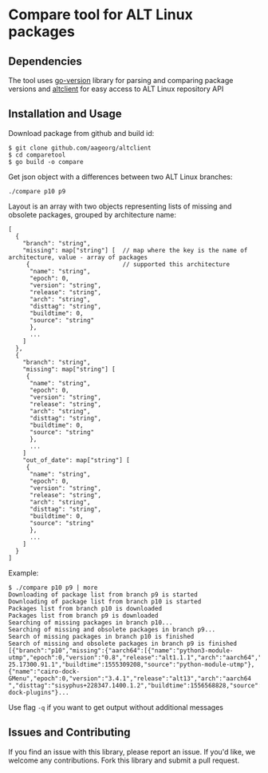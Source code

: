 # Compare tool for ALT Linux packages

## Dependencies
The tool uses [go-version](http://github.com/hashicorp/go-version) library for parsing and comparing package versions
and [altclient](http://github.com/aageorg/altclient) for easy access to ALT Linux repository API

## Installation and Usage
Download package from github and build id:
```
$ git clone github.com/aageorg/altclient
$ cd comparetool
$ go build -o compare
```

Get json object with a differences between two ALT Linux branches:
```
./compare p10 p9
```
Layout is an array with two objects representing lists of missing and obsolete packages, grouped by architecture name:

```
[
  {
    "branch": "string",
    "missing": map["string"] [  // map where the key is the name of architecture, value - array of packages
     {                          // supported this architecture
      "name": "string",
      "epoch": 0,
      "version": "string",
      "release": "string",
      "arch": "string",
      "disttag": "string",
      "buildtime": 0,
      "source": "string"
      },
      ...
    ]
  },
  {
    "branch": "string",
    "missing": map["string"] [
     {
      "name": "string",
      "epoch": 0,
      "version": "string",
      "release": "string",
      "arch": "string",
      "disttag": "string",
      "buildtime": 0,
      "source": "string"
      },
      ...
    ]
    "out_of_date": map["string"] [
     {
      "name": "string",
      "epoch": 0,
      "version": "string",
      "release": "string",
      "arch": "string",
      "disttag": "string",
      "buildtime": 0,
      "source": "string"
      },
      ...
    ]
  }
]
```
Example:
```
$ ./compare p10 p9 | more
Downloading of package list from branch p9 is started
Downloading of package list from branch p10 is started
Packages list from branch p10 is downloaded
Packages list from branch p9 is downloaded
Searching of missing packages in branch p10...
Searching of missing and obsolete packages in branch p9...
Search of missing packages in branch p10 is finished
Search of missing and obsolete packages in branch p9 is finished
[{"branch":"p10","missing":{"aarch64":[{"name":"python3-module-utmp","epoch":0,"version":"0.8","release":"alt1.1.1","arch":"aarch64","disttag":"sisyphus+2256
25.17300.91.1","buildtime":1555309208,"source":"python-module-utmp"},{"name":"cairo-dock-GMenu","epoch":0,"version":"3.4.1","release":"alt13","arch":"aarch64
","disttag":"sisyphus+228347.1400.1.2","buildtime":1556568828,"source":"cairo-dock-plugins"}...
```

Use flag `-q` if you want to get output without additional messages

## Issues and Contributing
If you find an issue with this library, please report an issue. If you'd like, we welcome any contributions. Fork this library and submit a pull request.